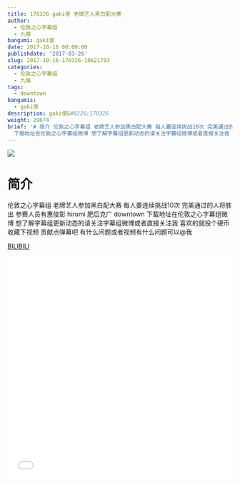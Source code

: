 ```yaml
---
title: 170326 gaki使 老牌艺人黑白配大赛
author:
  - 伦敦之心字幕组
  - 九條
bangumi: gaki使
date: 2017-10-16 00:00:00
publishdate: '2017-03-26'
slug: 2017-10-16-170326-10621783
categories:
  - 伦敦之心字幕组
  - 九條
tags:
  - downtown
bangumis:
  - gaki使
description: gaki使&#8226;170326
weight: 29674
brief: '# 简介 伦敦之心字幕组 老牌艺人参加黑白配大赛 每人要连续挑战10次 完美通过的人将胜出 参赛人员有惠俊彰 hiromi 肥后克广 downtown
  下载地址在伦敦之心字幕组微博 想了解字幕组更新动态的请关注字幕组微博或者直接关注我 喜欢的就投个硬币 收藏下视频 贡献点弹幕吧 有什么问题或者视频有什么问题可以@我'
---
```


![](https://i.imgur.com/mrgEfbv.jpg)

# 简介  
伦敦之心字幕组
老牌艺人参加黑白配大赛 每人要连续挑战10次 完美通过的人将胜出 参赛人员有惠俊彰 hiromi 肥后克广 downtown 下载地址在伦敦之心字幕组微博 想了解字幕组更新动态的请关注字幕组微博或者直接关注我 喜欢的就投个硬币 收藏下视频 贡献点弹幕吧 有什么问题或者视频有什么问题可以@我

  [BILIBILI](https://www.bilibili.com/video/av10621783/)


<div class="vcontainer">  <iframe class='video' src="//www.bilibili.com/blackboard/player.html?aid=10621783" width="100%" height="500" frameborder="0" allowfullscreen="allowfullscreen"></iframe></div>
